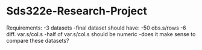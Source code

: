 # Sds322e-Research-Project

Requirements:
-3 datasets
-final dataset should have: 
 -50 obs.s/rows 
 -6 diff. var.s/col.s 
 -half of var.s/col.s should be numeric 
 -does it make sense to compare these datasets?
